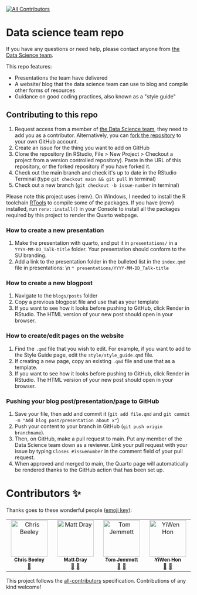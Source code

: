 <!-- ALL-CONTRIBUTORS-BADGE:START - Do not remove or modify this section -->
[![All Contributors](https://img.shields.io/badge/all_contributors-4-orange.svg?style=flat-square)](#contributors-)
<!-- ALL-CONTRIBUTORS-BADGE:END -->


# Data science team repo

If you have any questions or need help, please contact anyone from [the Data Science team](https://the-strategy-unit.github.io/data_science/about.html).

This repo features:

* Presentations the team have delivered
* A website/ blog that the data science team can use to blog and compile other forms of resources
* Guidance on good coding practices, also known as a "style guide"

## Contributing to this repo

1. Request access from a member of [the Data Science team](https://the-strategy-unit.github.io/data_science/about.html), they need to add you as a contributor. Alternatively, you can [fork the repository](https://docs.github.com/en/pull-requests/collaborating-with-pull-requests/working-with-forks/fork-a-repo) to your own GitHub account.
2. Create an issue for the thing you want to add on GitHub
3. Clone the repository (in RStudio, File > New Project > Checkout a project from a version controlled repository). Paste in the URL of this repository, or the forked repository if you have forked it.
4. Check out the main branch and check it's up to date in the RStudio Terminal  (type `git checkout main && git pull` in terminal)
5. Check out a new branch  (`git checkout -b issue-number` in terminal)

Please note this project uses {renv}. On Windows, I needed to install the R toolchain [RTools](https://cran.r-project.org/bin/windows/Rtools/) to compile some of the packages. If you have {renv} installed, run `renv::install()` in your Console to install all the packages required by this project to render the Quarto webpage.

### How to create a new presentation

1. Make the presentation with quarto, and put it in `presentations/` in a `YYYY-MM-DD_Talk-title` folder. Your presentation should conform to the SU branding.
2. Add a link to the presentation folder in the bulleted list in the `index.qmd` file in presentations:
  \n `* presentations/YYYY-MM-DD_Talk-title`


### How to create a new blogpost 

1. Navigate to the `blogs/posts` folder
2. Copy a previous blogpost file and use that as your template
3. If you want to see how it looks before pushing to GitHub, click Render in RStudio. The HTML version of your new post should open in your browser.


### How to create/edit pages on the website

1. Find the `.qmd` file that you wish to edit. For example, if you want to add to the Style Guide page, edit the `style/style_guide.qmd` file.
2. If creating a new page, copy an existing `.qmd` file and use that as a template.
3. If you want to see how it looks before pushing to GitHub, click Render in RStudio. The HTML version of your new post should open in your browser.


### Pushing your blog post/presentation/page to GitHub

1. Save your file, then add and commit it (`git add file.qmd` and `git commit -m "Add blog post/presentation about x"`)
2. Push your content to your branch in GitHub (`git push origin branchname`). 
3. Then, on GitHub, make a pull request to main. Put any member of the Data Science team down as a reviewer. Link your pull request with your issue by typing `Closes #issuenumber` in the comment field of your pull request.
4. When approved and merged to main, the Quarto page will automatically be rendered thanks to the GitHub action that has been set up.

# Contributors ✨

Thanks goes to these wonderful people ([emoji key](https://allcontributors.org/docs/en/emoji-key)):

<!-- ALL-CONTRIBUTORS-LIST:START - Do not remove or modify this section -->
<!-- prettier-ignore-start -->
<!-- markdownlint-disable -->
<table>
  <tbody>
    <tr>
      <td align="center" valign="top" width="14.28%"><a href="http://chrisbeeley.net"><img src="https://avatars.githubusercontent.com/u/1259867?v=4?s=100" width="100px;" alt="Chris Beeley"/><br /><sub><b>Chris Beeley</b></sub></a><br /><a href="#talk-ChrisBeeley" title="Talks">📢</a></td>
      <td align="center" valign="top" width="14.28%"><a href="http://matt-dray.com"><img src="https://avatars.githubusercontent.com/u/18232097?v=4?s=100" width="100px;" alt="Matt Dray"/><br /><sub><b>Matt Dray</b></sub></a><br /><a href="#blog-matt-dray" title="Blogposts">📝</a> <a href="#talk-matt-dray" title="Talks">📢</a></td>
      <td align="center" valign="top" width="14.28%"><a href="https://tjmt.uk/"><img src="https://avatars.githubusercontent.com/u/12023696?v=4?s=100" width="100px;" alt="Tom Jemmett"/><br /><sub><b>Tom Jemmett</b></sub></a><br /><a href="#blog-tomjemmett" title="Blogposts">📝</a> <a href="#talk-tomjemmett" title="Talks">📢</a></td>
      <td align="center" valign="top" width="14.28%"><a href="https://www.linkedin.com/in/yiwen-h/"><img src="https://avatars.githubusercontent.com/u/60136255?v=4?s=100" width="100px;" alt="YiWen Hon"/><br /><sub><b>YiWen Hon</b></sub></a><br /><a href="#blog-yiwen-h" title="Blogposts">📝</a> <a href="#talk-yiwen-h" title="Talks">📢</a></td>
    </tr>
  </tbody>
</table>

<!-- markdownlint-restore -->
<!-- prettier-ignore-end -->

<!-- ALL-CONTRIBUTORS-LIST:END -->

This project follows the [all-contributors](https://github.com/all-contributors/all-contributors) specification. Contributions of any kind welcome!
